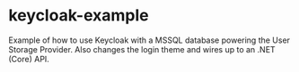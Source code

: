 # keycloak-example
Example of how to use Keycloak with a MSSQL database powering the User Storage Provider. Also changes the login theme and wires up to an .NET (Core) API.
